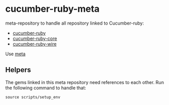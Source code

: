 # cucumber-ruby-meta

meta-repository to handle all repository linked to Cucumber-ruby:
 - [cucumber-ruby](https://github.com/cucumber/cucumber-ruby)
 - [cucumber-ruby-core](https://github.com/cucumber/cucumber-ruby-core)
 - [cucumber-ruby-wire](https://github.com/cucumber/cucumber-ruby-wire)

Use [meta](https://github.com/mateodelnorte/meta)

## Helpers

The gems linked in this meta repository need references to each other. Run the following command to handle that:

```shell
source scripts/setup_env
```
